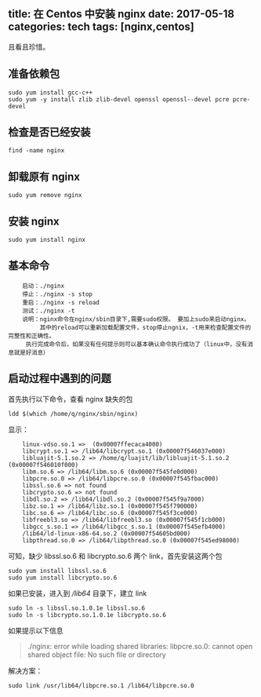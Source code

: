 title: 在 Centos 中安装 nginx
date: 2017-05-18
categories: tech
tags: [nginx,centos]
---

且看且珍惜。

<!--more-->

## 准备依赖包

```
sudo yum install gcc-c++
sudo yum -y install zlib zlib-devel openssl openssl--devel pcre pcre-devel
```

## 检查是否已经安装

```
find -name nginx
```

## 卸载原有 nginx

```
sudo yum remove nginx
```

## 安装 nginx

```
sudo yum install nginx
```

## 基本命令

```
    启动：./nginx 
    停止：./nginx -s stop 
    重启：./nginx -s reload 
    测试：./nginx -t
    说明：nginx命令在nginx/sbin目录下,需要sudo权限。 要加上sudo来启动nginx。
         其中的reload可以重新加载配置文件，stop停止ngnix，-t用来检查配置文件的完整性和正确性。
	 执行完成命令后，如果没有任何提示则可以基本确认命令执行成功了（linux中，没有消息就是好消息）
```

## 启动过程中遇到的问题

首先执行以下命令，查看 nginx 缺失的包

```
ldd $(which /home/q/nginx/sbin/nginx)
```

显示：

```
    linux-vdso.so.1 =>  (0x00007ffecaca4000)
	libcrypt.so.1 => /lib64/libcrypt.so.1 (0x00007f546037e000)
	libluajit-5.1.so.2 => /home/q/luajit/lib/libluajit-5.1.so.2 (0x00007f546010f000)
	libm.so.6 => /lib64/libm.so.6 (0x00007f545fe0d000)
	libpcre.so.0 => /lib64/libpcre.so.0 (0x00007f545fbac000)
	libssl.so.6 => not found
	libcrypto.so.6 => not found
	libdl.so.2 => /lib64/libdl.so.2 (0x00007f545f9a7000)
	libz.so.1 => /lib64/libz.so.1 (0x00007f545f790000)
	libc.so.6 => /lib64/libc.so.6 (0x00007f545f3ce000)
	libfreebl3.so => /lib64/libfreebl3.so (0x00007f545f1cb000)
	libgcc_s.so.1 => /lib64/libgcc_s.so.1 (0x00007f545efb4000)
	/lib64/ld-linux-x86-64.so.2 (0x00007f54605bd000)
	libpthread.so.0 => /lib64/libpthread.so.0 (0x00007f545ed98000)
```

可知，缺少 libssl.so.6 和 libcrypto.so.6 两个 link，首先安装这两个包

```
sudo yum install libssl.so.6
sudo yum install libcrypto.so.6
```

如果已安装，进入到 */lib64* 目录下，建立 link

```
sudo ln -s libssl.so.1.0.1e libssl.so.6
sudo ln -s libcrypto.so.1.0.1e libcrypto.so.6
```

如果提示以下信息

> ./nginx: error while loading shared libraries: libpcre.so.0: cannot open shared object file: No such file or directory


解决方案：

```
sudo link /usr/lib64/libpcre.so.1 /lib64/libpcre.so.0
```

